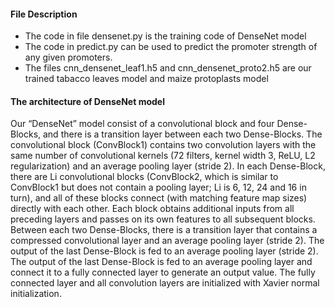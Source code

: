 <h4>File Description</h4>
<ul>
  <li>The code in file densenet.py is the training code of DenseNet model</li>
  <li>The code in predict.py can be used to predict the promoter strength of any given promoters.</li>
  <li>The files cnn_densenet_leaf1.h5 and cnn_densenet_proto2.h5 are our trained tabacco leaves model and maize protoplasts model</li>
</ul>

<h4>The architecture of DenseNet model</h4>
<p>Our “DenseNet” model consist of a convolutional block and four Dense-Blocks, and there is a transition layer between each two Dense-Blocks. The convolutional block (ConvBlock1) contains two convolution layers with the same number of convolutional kernels (72 filters, kernel width 3, ReLU, L2 regularization) and an average pooling layer (stride 2). In each Dense-Block, there are Li convolutional blocks (ConvBlock2, which is similar to ConvBlock1 but does not contain a pooling layer; Li is 6, 12, 24 and 16 in turn), and all of these blocks connect (with matching feature map sizes)  directly with each other. Each block obtains additional inputs from all preceding layers and passes on its own features to all subsequent blocks. Between each two Dense-Blocks, there is a transition layer that contains a compressed convolutional layer and an average pooling layer (stride 2). The output of the last Dense-Block is fed to an average pooling layer (stride 2). The output of the last Dense-Block is fed to an average pooling layer and connect it to a fully connected layer to generate an output value. The fully connected layer and all convolution layers are initialized with Xavier normal initialization.</p>
